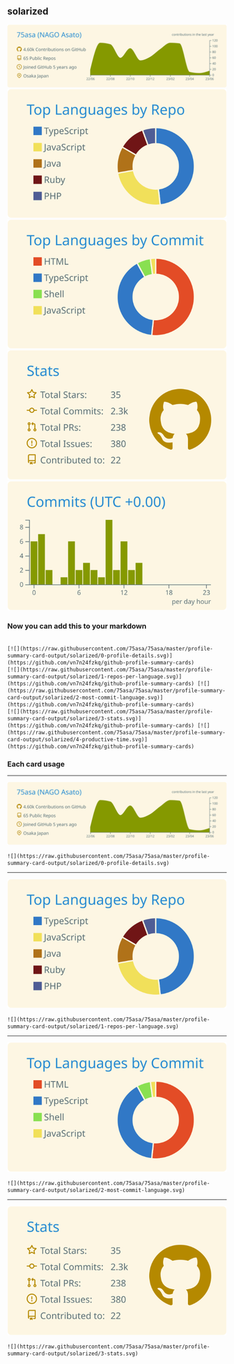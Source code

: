 ## solarized

[![](./0-profile-details.svg)](https://github.com/vn7n24fzkq/github-profile-summary-cards)
[![](./1-repos-per-language.svg)](https://github.com/vn7n24fzkq/github-profile-summary-cards) [![](./2-most-commit-language.svg)](https://github.com/vn7n24fzkq/github-profile-summary-cards)
[![](./3-stats.svg)](https://github.com/vn7n24fzkq/github-profile-summary-cards) [![](./4-productive-time.svg)](https://github.com/vn7n24fzkq/github-profile-summary-cards)
### Now you can add this to your markdown
```

[![](https://raw.githubusercontent.com/75asa/75asa/master/profile-summary-card-output/solarized/0-profile-details.svg)](https://github.com/vn7n24fzkq/github-profile-summary-cards)
[![](https://raw.githubusercontent.com/75asa/75asa/master/profile-summary-card-output/solarized/1-repos-per-language.svg)](https://github.com/vn7n24fzkq/github-profile-summary-cards) [![](https://raw.githubusercontent.com/75asa/75asa/master/profile-summary-card-output/solarized/2-most-commit-language.svg)](https://github.com/vn7n24fzkq/github-profile-summary-cards)
[![](https://raw.githubusercontent.com/75asa/75asa/master/profile-summary-card-output/solarized/3-stats.svg)](https://github.com/vn7n24fzkq/github-profile-summary-cards) [![](https://raw.githubusercontent.com/75asa/75asa/master/profile-summary-card-output/solarized/4-productive-time.svg)](https://github.com/vn7n24fzkq/github-profile-summary-cards)

```

### Each card usage
---

![](./0-profile-details.svg)

```
![](https://raw.githubusercontent.com/75asa/75asa/master/profile-summary-card-output/solarized/0-profile-details.svg)
```

    

---

![](./1-repos-per-language.svg)

```
![](https://raw.githubusercontent.com/75asa/75asa/master/profile-summary-card-output/solarized/1-repos-per-language.svg)
```

    

---

![](./2-most-commit-language.svg)

```
![](https://raw.githubusercontent.com/75asa/75asa/master/profile-summary-card-output/solarized/2-most-commit-language.svg)
```

    

---

![](./3-stats.svg)

```
![](https://raw.githubusercontent.com/75asa/75asa/master/profile-summary-card-output/solarized/3-stats.svg)
```

    

